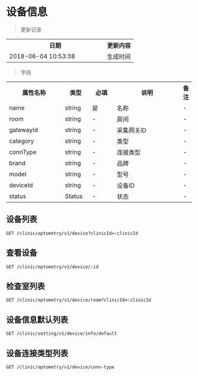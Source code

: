 # 设备信息

> 更新记录

<table>
    <tr>
        <th style="width:250px;">日期</th>
        <th>更新内容</th>
    </tr>
    <tr>
        <td>2018-06-04 10:53:38</td>
        <td>生成时间</td>
    </tr>
</table>

> 字段

<table>
    <tr>
        <th style="width:150px;">属性名称</th>
        <th style="width:60px;">类型</th>
        <th style="width:60px;">必填</th>
        <th style="width:200px;">说明</th>
        <th>备注</th>
    </tr>
    <tr>
        <td>name</td>
        <td>string</td>
        <td>是</td>
        <td>名称</td>
        <td>-</td>
    </tr>
    <tr>
        <td>room</td>
        <td>string</td>
        <td>-</td>
        <td>房间</td>
        <td>-</td>
    </tr>
    <tr>
        <td>gatewayId</td>
        <td>string</td>
        <td>-</td>
        <td>采集网关ID</td>
        <td>-</td>
    </tr>
    <tr>
        <td>category</td>
        <td>string</td>
        <td>-</td>
        <td>类型</td>
        <td>-</td>
    </tr>
    <tr>
        <td>connType</td>
        <td>string</td>
        <td>-</td>
        <td>连接类型</td>
        <td>-</td>
    </tr>
    <tr>
        <td>brand</td>
        <td>string</td>
        <td>-</td>
        <td>品牌</td>
        <td>-</td>
    </tr>
    <tr>
        <td>model</td>
        <td>string</td>
        <td>-</td>
        <td>型号</td>
        <td>-</td>
    </tr>
    <tr>
        <td>deviceId</td>
        <td>string</td>
        <td>-</td>
        <td>设备ID</td>
        <td>-</td>
    </tr>
    <tr>
        <td>status</td>
        <td>Status</td>
        <td>-</td>
        <td>状态</td>
        <td>-</td>
    </tr>
</table>

## 设备列表

```
GET /clinic/optometry/v1/device?clinicId=:clinicId
```

## 查看设备

```
GET /clinic/optometry/v1/device/:id
```


## 检查室列表

```
GET /clinic/optometry/v1/device/room?clinicId=:clinicId
```

## 设备信息默认列表

```
GET /clinic/setting/v1/device/info/default
```

## 设备连接类型列表

```
GET /clinic/optometry/v1/device/conn-type
```
